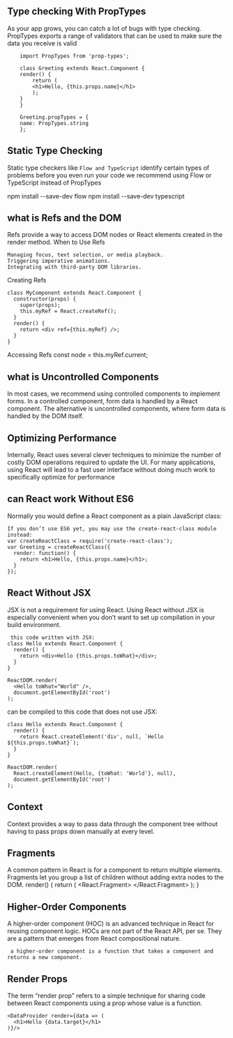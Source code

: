 ## Type checking With PropTypes
As your app grows, you can catch a lot of bugs with type checking. 
PropTypes exports a range of validators that can be used to make sure the data you receive is valid
```
    import PropTypes from 'prop-types';

    class Greeting extends React.Component {
    render() {
        return (
        <h1>Hello, {this.props.name}</h1>
        );
    }
    }

    Greeting.propTypes = {
    name: PropTypes.string
    };
```
## Static Type Checking
Static type checkers like ```Flow and TypeScript``` identify certain types of problems before you even run your code
we recommend using Flow or TypeScript instead of PropTypes

npm install --save-dev flow
npm install --save-dev typescript

## what is Refs and the DOM
Refs provide a way to access DOM nodes or React elements created in the render method.
When to Use Refs
```
Managing focus, text selection, or media playback.
Triggering imperative animations.
Integrating with third-party DOM libraries.
```

Creating Refs
```
class MyComponent extends React.Component {
  constructor(props) {
    super(props);
    this.myRef = React.createRef();
  }
  render() {
    return <div ref={this.myRef} />;
  }
}
```
Accessing Refs
const node = this.myRef.current;

## what is Uncontrolled Components
In most cases, we recommend using controlled components to implement forms. In a controlled component, form data is handled by a React component. The alternative is uncontrolled components, where form data is handled by the DOM itself.

## Optimizing Performance
Internally, React uses several clever techniques to minimize the number of costly DOM operations required to update the UI. For many applications, using React will lead to a fast user interface without doing much work to specifically optimize for performance

## can React work Without ES6
Normally you would define a React component as a plain JavaScript class:
```
If you don’t use ES6 yet, you may use the create-react-class module instead:
var createReactClass = require('create-react-class');
var Greeting = createReactClass({
  render: function() {
    return <h1>Hello, {this.props.name}</h1>;
  }
});
```
## React Without JSX
JSX is not a requirement for using React. Using React without JSX is especially convenient when you don’t want to set up compilation in your build environment.
```
 this code written with JSX:
class Hello extends React.Component {
  render() {
    return <div>Hello {this.props.toWhat}</div>;
  }
}

ReactDOM.render(
  <Hello toWhat="World" />,
  document.getElementById('root')
);
```
can be compiled to this code that does not use JSX:
```
class Hello extends React.Component {
  render() {
    return React.createElement('div', null, `Hello ${this.props.toWhat}`);
  }
}

ReactDOM.render(
  React.createElement(Hello, {toWhat: 'World'}, null),
  document.getElementById('root')
);
```
## Context
Context provides a way to pass data through the component tree without having to pass props down manually at every level.

## Fragments
A common pattern in React is for a component to return multiple elements. Fragments let you group a list of children without adding extra nodes to the DOM.
render() {
  return (
    <React.Fragment>
      <ChildA />
      <ChildB />
      <ChildC />
    </React.Fragment>
  );
}

## Higher-Order Components
A higher-order component (HOC) is an advanced technique in React for reusing component logic. HOCs are not part of the React API, per se. They are a pattern that emerges from React compositional nature.

``` a higher-order component is a function that takes a component and returns a new component.```
## Render Props
The term “render prop” refers to a simple technique for sharing code between React components using a prop whose value is a function.

```
<DataProvider render={data => (
  <h1>Hello {data.target}</h1>
)}/>
```



